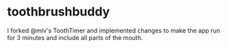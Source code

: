 # toothbrushbuddy
I forked @mlv's ToothTimer and implemented changes to make the app run for 3 minutes and include all parts of the mouth.
